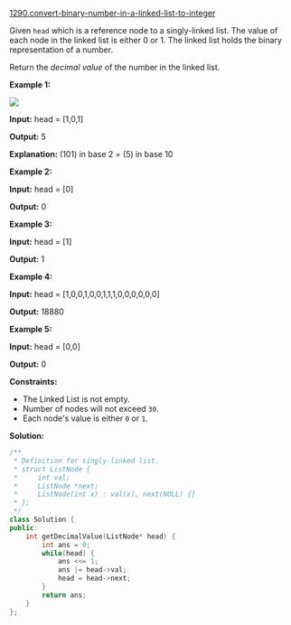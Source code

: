 [1290.convert-binary-number-in-a-linked-list-to-integer](https://leetcode.com/problems/convert-binary-number-in-a-linked-list-to-integer/)  

Given `head` which is a reference node to a singly-linked list. The value of each node in the linked list is either 0 or 1. The linked list holds the binary representation of a number.

Return the _decimal value_ of the number in the linked list.

**Example 1:**

![](https://assets.leetcode.com/uploads/2019/12/05/graph-1.png)

  
**Input:** head = \[1,0,1\]
  
**Output:** 5
  
**Explanation:** (101) in base 2 = (5) in base 10
  

**Example 2:**

  
**Input:** head = \[0\]
  
**Output:** 0
  

**Example 3:**

  
**Input:** head = \[1\]
  
**Output:** 1
  

**Example 4:**

  
**Input:** head = \[1,0,0,1,0,0,1,1,1,0,0,0,0,0,0\]
  
**Output:** 18880
  

**Example 5:**

  
**Input:** head = \[0,0\]
  
**Output:** 0
  

**Constraints:**

*   The Linked List is not empty.
*   Number of nodes will not exceed `30`.
*   Each node's value is either `0` or `1`.  



**Solution:**  

```cpp
/**
 * Definition for singly-linked list.
 * struct ListNode {
 *     int val;
 *     ListNode *next;
 *     ListNode(int x) : val(x), next(NULL) {}
 * };
 */
class Solution {
public:
    int getDecimalValue(ListNode* head) {
        int ans = 0;
        while(head) {
            ans <<= 1;
            ans |= head->val;
            head = head->next;
        }
        return ans;
    }
};
```
      